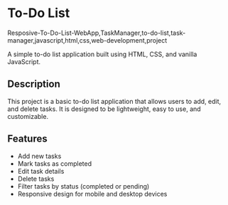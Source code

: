 
# To-Do List
Resposive-To-Do-List-WebApp,TaskManager,to-do-list,task-manager,javascript,html,css,web-development,project

A simple to-do list application built using HTML, CSS, and vanilla JavaScript.

## Description

This project is a basic to-do list application that allows users to add, edit, and delete tasks. It is designed to be lightweight, easy to use, and customizable.

## Features

- Add new tasks
- Mark tasks as completed
- Edit task details
- Delete tasks
- Filter tasks by status (completed or pending)
- Responsive design for mobile and desktop devices


